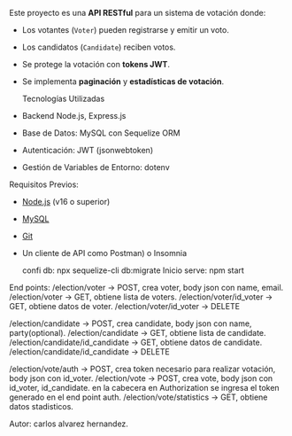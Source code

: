 Este proyecto es una **API RESTful** para un sistema de votación donde:
- Los votantes (`Voter`) pueden registrarse y emitir un voto.
- Los candidatos (`Candidate`) reciben votos.
- Se protege la votación con **tokens JWT**.
- Se implementa **paginación** y **estadísticas de votación**.

  Tecnologías Utilizadas
- Backend Node.js, Express.js
- Base de Datos: MySQL con Sequelize ORM
- Autenticación: JWT (jsonwebtoken)
- Gestión de Variables de Entorno: dotenv

 Requisitos Previos:
- [Node.js](https://nodejs.org/) (v16 o superior)
- [MySQL](https://www.mysql.com/)
- [Git](https://git-scm.com/)
- Un cliente de API como Postman) o Insomnia

  confi db: npx sequelize-cli db:migrate
  Inicio serve: npm start

End points:
/election/voter -> POST, crea voter, body json con name, email.
/election/voter -> GET, obtiene lista de voters.
/election/voter/id_voter -> GET, obtiene datos de voter.
/election/voter/id_voter -> DELETE 

/election/candidate -> POST, crea candidate, body json con name, party(optional).
/election/candidate -> GET, obtiene lista de candidate.
/election/candidate/id_candidate -> GET, obtiene datos de candidate.
/election/candidate/id_candidate -> DELETE 

/election/vote/auth -> POST, crea token necesario para realizar votación, body json con id_voter.
/election/vote -> POST, crea vote, body json con id_voter, id_candidate. en la cabecera en Authorization se ingresa el token generado en el end point auth.
/election/vote/statistics -> GET, obtiene datos stadisticos.



Autor: carlos alvarez hernandez.


